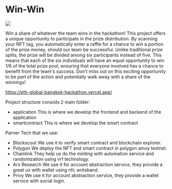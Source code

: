 <h1>Win-Win</h1>

<img src="https://eth-global-bangkok-hackathon.vercel.app/logo_win.svg" />

Win a share of whatever the team wins in the hackathon! This project offers a unique opportunity to participate in the prize distribution. By scanning your NFT tag, you automatically enter a raffle for a chance to win a portion of the prize money, should our team be successful. Unlike traditional prize splits, the prize will be divided among six participants instead of five. This means that each of the six individuals will have an equal opportunity to win 1/6 of the total prize pool, ensuring that everyone involved has a chance to benefit from the team's success. Don’t miss out on this exciting opportunity to be part of the action and potentially walk away with a share of the winnings!

https://eth-global-bangkok-hackathon.vercel.app/

Project structure consists 2 main folder:
- application
  This is where we develop the frontend and backend of the application
- smartcontract
  This is where we develop the smart contract

Parner Tech that we use:
- Blockscout
  We use it to verify smart contract and blockchain explorer.
- Polygon
  We deploy the NFT and smart contract in polygon amoy testnet.
- Chainlink
  They help us do the minting with automation service and randomization using vrf technology.
- Arx Research
  We use it for account abstraction service, they provide a great ux with wallet using nfc writsband.
- Privy
  We use it for account abstraction service, they provide a wallet service with social login.

